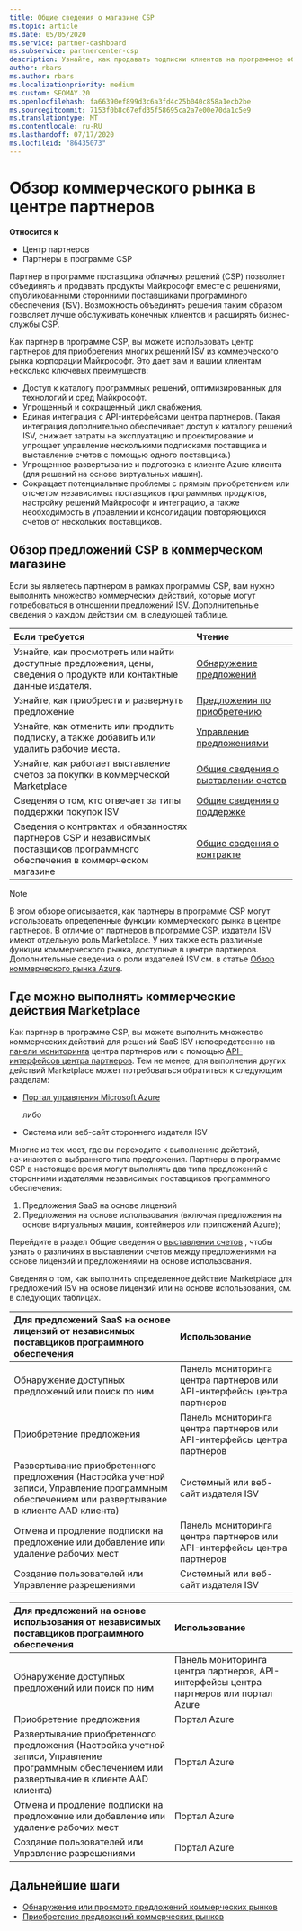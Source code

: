 ```yaml
---
title: Общие сведения о магазине CSP
ms.topic: article
ms.date: 05/05/2020
ms.service: partner-dashboard
ms.subservice: partnercenter-csp
description: Узнайте, как продавать подписки клиентов на программное обеспечение как услугу (SaaS) от независимых поставщиков программного обеспечения (ISV) в Marketplace.
author: rbars
ms.author: rbars
ms.localizationpriority: medium
ms.custom: SEOMAY.20
ms.openlocfilehash: fa66390ef899d3c6a3fd4c25b040c858a1ecb2be
ms.sourcegitcommit: 7153f0b8c67efd35f58695ca2a7e00e70da1c5e9
ms.translationtype: MT
ms.contentlocale: ru-RU
ms.lasthandoff: 07/17/2020
ms.locfileid: "86435073"
---
```

# <a name="overview-of-the-commercial-marketplace-in-partner-center"></a>Обзор коммерческого рынка в центре партнеров

**Относится к**

- Центр партнеров
- Партнеры в программе CSP

Партнер в программе поставщика облачных решений (CSP) позволяет объединять и продавать продукты Майкрософт вместе с решениями, опубликованными сторонними поставщиками программного обеспечения (ISV). Возможность объединять решения таким образом позволяет лучше обслуживать конечных клиентов и расширять бизнес-службы CSP.

Как партнер в программе CSP, вы можете использовать центр партнеров для приобретения многих решений ISV из коммерческого рынка корпорации Майкрософт. Это дает вам и вашим клиентам несколько ключевых преимуществ:

- Доступ к каталогу программных решений, оптимизированных для технологий и сред Майкрософт.
- Упрощенный и сокращенный цикл снабжения.
- Единая интеграция с API-интерфейсами центра партнеров. (Такая интеграция дополнительно обеспечивает доступ к каталогу решений ISV, снижает затраты на эксплуатацию и проектирование и упрощает управление несколькими подписками поставщика и выставление счетов с помощью одного поставщика.)
- Упрощенное развертывание и подготовка в клиенте Azure клиента (для решений на основе виртуальных машин).
- Сокращает потенциальные проблемы с прямым приобретением или отсчетом независимых поставщиков программных продуктов, настройку решений Майкрософт и интеграцию, а также необходимость в управлении и консолидации повторяющихся счетов от нескольких поставщиков.

## <a name="overview-of-csp-offers-in-the-commercial-marketplace"></a>Обзор предложений CSP в коммерческом магазине

Если вы являетесь партнером в рамках программы CSP, вам нужно выполнить множество коммерческих действий, которые могут потребоваться в отношении предложений ISV. Дополнительные сведения о каждом действии см. в следующей таблице.

|**Если требуется**  |**Чтение**   |
|:------------------------------------|:------------------|
|Узнайте, как просмотреть или найти доступные предложения, цены, сведения о продукте или контактные данные издателя. | [Обнаружение предложений](csp-commercial-marketplace-discover.md) | 
|Узнайте, как приобрести и развернуть предложение   | [Предложения по приобретению](csp-commercial-marketplace-purchase.md)   | 
|Узнайте, как отменить или продлить подписку, а также добавить или удалить рабочие места.  | [Управление предложениями](csp-commercial-marketplace-manage.md) |
|Узнайте, как работает выставление счетов за покупки в коммерческой Marketplace | [Общие сведения о выставлении счетов](csp-commercial-marketplace-billing.md) |
|Сведения о том, кто отвечает за типы поддержки покупок ISV | [Общие сведения о поддержке](csp-commercial-marketplace-support.md) |
|Сведения о контрактах и обязанностях партнеров CSP и независимых поставщиков программного обеспечения в коммерческом магазине | [Общие сведения о контракте](csp-commercial-marketplace-contracting.md) |

> [!NOTE]
> В этом обзоре описывается, как партнеры в программе CSP могут использовать определенные функции коммерческого рынка в центре партнеров. В отличие от партнеров в программе CSP, издатели ISV имеют отдельную роль Marketplace. У них также есть различные функции коммерческого рынка, доступные в центре партнеров. Дополнительные сведения о роли издателей ISV см. в статье [Обзор коммерческого рынка Azure](https://docs.microsoft.com/azure/marketplace/partner-center-portal/commercial-marketplace-overview).

## <a name="where-to-complete-commercial-marketplace-activities"></a>Где можно выполнять коммерческие действия Marketplace

Как партнер в программе CSP, вы можете выполнить множество коммерческих действий для решений SaaS ISV непосредственно на [панели мониторинга](https://partner.microsoft.com/dashboard) центра партнеров или с помощью [API-интерфейсов центра партнеров](https://docs.microsoft.com/partner-center/develop/). Тем не менее, для выполнения других действий Marketplace может потребоваться обратиться к следующим разделам:

- [Портал управления Microsoft Azure](https://portal.azure.com/)

    либо

- Система или веб-сайт стороннего издателя ISV

Многие из тех мест, где вы переходите к выполнению действий, начинаются с выбранного типа предложения. Партнеры в программе CSP в настоящее время могут выполнять два типа предложений с сторонними издателями независимых поставщиков программного обеспечения:

1. Предложения SaaS на основе лицензий  
2. Предложения на основе использования (включая предложения на основе виртуальных машин, контейнеров или приложений Azure);

Перейдите в раздел Общие сведения о [выставлении счетов](billing-basics.md) , чтобы узнать о различиях в выставлении счетов между предложениями на основе лицензий и предложениями на основе использования.  

Сведения о том, как выполнить определенное действие Marketplace для предложений ISV на основе лицензий или на основе использования, см. в следующих таблицах.

|**Для предложений SaaS на основе лицензий от независимых поставщиков программного обеспечения**  |**Использование**  |
|:------------------------------------|:------------------|
|Обнаружение доступных предложений или поиск по ним  | Панель мониторинга центра партнеров или API-интерфейсы центра партнеров  |
|Приобретение предложения  | Панель мониторинга центра партнеров или API-интерфейсы центра партнеров  |
|Развертывание приобретенного предложения (Настройка учетной записи, Управление программным обеспечением или развертывание в клиенте AAD клиента)  | Системный или веб-сайт издателя ISV  |
|Отмена и продление подписки на предложение или добавление или удаление рабочих мест | Панель мониторинга центра партнеров или API-интерфейсы центра партнеров  |
|Создание пользователей или Управление разрешениями  | Системный или веб-сайт издателя ISV  |

|**Для предложений на основе использования от независимых поставщиков программного обеспечения**  |**Использование**  |
|:------------------------------------|:------------------|
|Обнаружение доступных предложений или поиск по ним  | Панель мониторинга центра партнеров, API-интерфейсы центра партнеров или портал Azure  |
|Приобретение предложения  | Портал Azure  |
|Развертывание приобретенного предложения (Настройка учетной записи, Управление программным обеспечением или развертывание в клиенте AAD клиента)  | Портал Azure  |
|Отмена и продление подписки на предложение или добавление или удаление рабочих мест | Портал Azure  |
|Создание пользователей или Управление разрешениями  | Портал Azure  |

## <a name="next-steps"></a>Дальнейшие шаги

- [Обнаружение или просмотр предложений коммерческих рынков](csp-commercial-marketplace-discover.md)
- [Приобретение предложений коммерческих рынков](csp-commercial-marketplace-purchase.md)